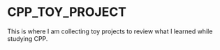# CPP_TOY_PROJECT
This is where I am collecting toy projects to review what I learned while studying CPP.
